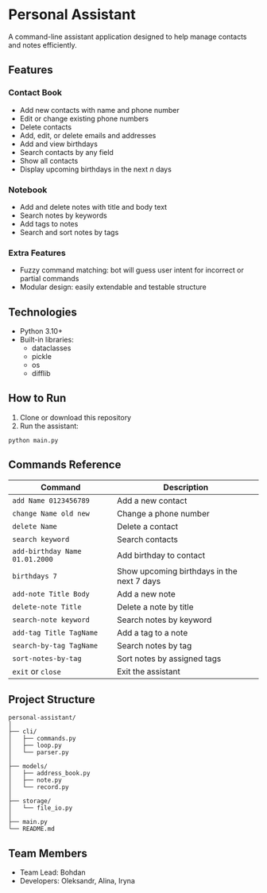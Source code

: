 # Personal Assistant

A command-line assistant application designed to help manage contacts and notes efficiently.

## Features

### Contact Book

- Add new contacts with name and phone number
- Edit or change existing phone numbers
- Delete contacts
- Add, edit, or delete emails and addresses
- Add and view birthdays
- Search contacts by any field
- Show all contacts
- Display upcoming birthdays in the next _n_ days

### Notebook

- Add and delete notes with title and body text
- Search notes by keywords
- Add tags to notes
- Search and sort notes by tags

### Extra Features

- Fuzzy command matching: bot will guess user intent for incorrect or partial commands
- Modular design: easily extendable and testable structure

## Technologies

- Python 3.10+
- Built-in libraries:
  - dataclasses
  - pickle
  - os
  - difflib

## How to Run

1. Clone or download this repository
2. Run the assistant:

```
python main.py
```

## Commands Reference

| Command                        | Description                                 |
|-------------------------------|---------------------------------------------|
| `add Name 0123456789`         | Add a new contact                           |
| `change Name old new`         | Change a phone number                       |
| `delete Name`                 | Delete a contact                            |
| `search keyword`              | Search contacts                             |
| `add-birthday Name 01.01.2000`| Add birthday to contact                     |
| `birthdays 7`                 | Show upcoming birthdays in the next 7 days  |
| `add-note Title Body`         | Add a new note                              |
| `delete-note Title`           | Delete a note by title                      |
| `search-note keyword`         | Search notes by keyword                     |
| `add-tag Title TagName`       | Add a tag to a note                         |
| `search-by-tag TagName`       | Search notes by tag                         |
| `sort-notes-by-tag`           | Sort notes by assigned tags                 |
| `exit` or `close`             | Exit the assistant                          |

## Project Structure

```
personal-assistant/
│
├── cli/
│   ├── commands.py
│   ├── loop.py
│   └── parser.py
│
├── models/
│   ├── address_book.py
│   ├── note.py
│   └── record.py
│
├── storage/
│   └── file_io.py
│
├── main.py
└── README.md
```

## Team Members

- Team Lead: Bohdan
- Developers: Oleksandr, Alina, Iryna
